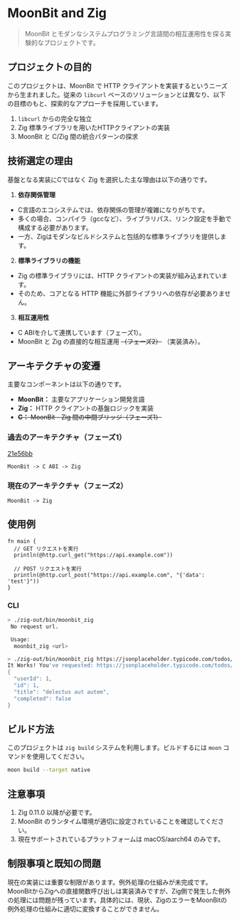 # MoonBit and Zig

> MoonBit とモダンなシステムプログラミング言語間の相互運用性を探る実験的なプロジェクトです。

## プロジェクトの目的

このプロジェクトは、MoonBit で HTTP クライアントを実装するというニーズから生まれました。従来の `libcurl` ベースのソリューションとは異なり、以下の目標のもと、探索的なアプローチを採用しています。

1. `libcurl` からの完全な独立
2. Zig 標準ライブラリを用いたHTTPクライアントの実装
3. MoonBit と C/Zig 間の統合パターンの探求

## 技術選定の理由

基盤となる実装にCではなく Zig を選択した主な理由は以下の通りです。

1. **依存関係管理**
  * C言語のエコシステムでは、依存関係の管理が複雑になりがちです。
  * 多くの場合、コンパイラ（gccなど）、ライブラリパス、リンク設定を手動で構成する必要があります。
  * 一方、Zigはモダンなビルドシステムと包括的な標準ライブラリを提供します。

2. **標準ライブラリの機能**
  * Zig の標準ライブラリには、HTTP クライアントの実装が組み込まれています。
  * そのため、コアとなる HTTP 機能に外部ライブラリへの依存が必要ありません。

3. **相互運用性**
  * C ABIを介して連携しています（フェーズ1）。
  * MoonBit と Zig の直接的な相互運用 ~~（フェーズ2）~~ （実装済み）。

## アーキテクチャの変遷

主要なコンポーネントは以下の通りです。

* **MoonBit：** 主要なアプリケーション開発言語
* **Zig：** HTTP クライアントの基盤ロジックを実装
* ~~**C：** MoonBit - Zig 間の中間ブリッジ（フェーズ1）~~

### 過去のアーキテクチャ（フェーズ1）

[21e56bb](21e56bb)

```
MoonBit -> C ABI -> Zig
```

### 現在のアーキテクチャ（フェーズ2）

```
MoonBit -> Zig
```

## 使用例

```moonbit
fn main {
  // GET リクエストを実行
  println(@http.curl_get("https://api.example.com"))
  
  // POST リクエストを実行
  println(@http.curl_post("https://api.example.com", "{'data': 'test'}"))
}
```

### CLI

```bash
> ./zig-out/bin/moonbit_zig
 No request url.

 Usage:
  moonbit_zig <url>

> ./zig-out/bin/moonbit_zig https://jsonplaceholder.typicode.com/todos/1
It Works! You've requested: https://jsonplaceholder.typicode.com/todos/1
{
  "userId": 1,
  "id": 1,
  "title": "delectus aut autem",
  "completed": false
}
```

## ビルド方法

このプロジェクトは `zig build` システムを利用します。ビルドするには `moon` コマンドを使用してください。

```bash
moon build --target native
```

## 注意事項

1. Zig 0.11.0 以降が必要です。
2. MoonBit のランタイム環境が適切に設定されていることを確認してください。
3. 現在サポートされているプラットフォームは macOS/aarch64 のみです。

## 制限事項と既知の問題

現在の実装には重要な制限があります。例外処理の仕組みが未完成です。MoonBitからZigへの直接関数呼び出しは実装済みですが、Zig側で発生した例外の処理には問題が残っています。具体的には、現状、ZigのエラーをMoonBitの例外処理の仕組みに適切に変換することができません。
